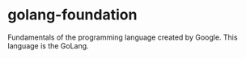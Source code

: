 # golang-foundation
 Fundamentals of the programming language created by Google. This language is the GoLang.
